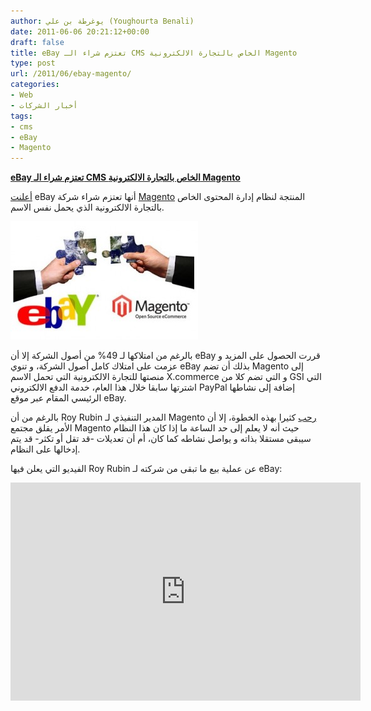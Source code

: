 ```yaml
---
author: يوغرطة بن علي (Youghourta Benali)
date: 2011-06-06 20:21:12+00:00
draft: false
title: eBay تعتزم شراء الـ CMS الخاص بالتجارة الالكترونية Magento
type: post
url: /2011/06/ebay-magento/
categories:
- Web
- أخبار الشركات
tags:
- cms
- eBay
- Magento
---
```


[**eBay تعتزم شراء الـ CMS الخاص بالتجارة الالكترونية Magento**](https://www.it-scoop.com/2011/06/ebay-magento/)


[أعلنت](http://www.businesswire.com/news/home/20110606006390/en/eBay-Agrees-Acquire-Magento) eBay أنها تعتزم شراء شركة [Magento](http://www.magentocommerce.com/) المنتجة لنظام إدارة المحتوى الخاص بالتجارة الالكترونية الذي يحمل نفس الاسم.

[![](ebay-and-magento.jpg)
](https://www.it-scoop.com/2011/06/ebay-magento/)

بالرغم من امتلاكها لـ 49% من أصول الشركة إلا أن eBay قررت الحصول على المزيد و عزمت على امتلاك كامل أصول الشركة، و تنوي eBay بذلك أن تضم Magento إلى منصتها للتجارة الالكترونية التي تحمل الاسم X.commerce و التي تضم كلا من GSI التي اشترتها سابقا خلال هذا العام، خدمة الدفع الالكتروني PayPal إضافة إلى نشاطها الرئيسي المقام عبر موقع eBay.

بالرغم من أن Roy Rubin المدير التنفيذي لـ Magento [رحب](http://www.magentocommerce.com/blog/comments/ebay-agrees-to-acquire-magento/) كثيرا بهذه الخطوة، إلا أن الأمر يقلق مجتمع Magento حيث أنه لا يعلم إلى حد الساعة ما إذا كان هذا النظام سيبقى مستقلا بذاته و يواصل نشاطه كما كان، أم أن تعديلات -قد تقل أو تكثر- قد يتم إدخالها على النظام.

الفيديو التي يعلن فيها Roy Rubin عن عملية بيع ما تبقى من شركته لـ eBay:

<!-- more -->




<object width="560" height="349"><embed src="http://www.youtube.com/v/w0FKogIB_Ko?version=3&hl=fr_FR" allowscriptaccess="always" height="349" width="560" allowfullscreen="true" type="application/x-shockwave-flash"></embed></object>



